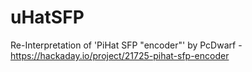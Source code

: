 # uHatSFP
Re-Interpretation of 'PiHat SFP "encoder"' by PcDwarf - https://hackaday.io/project/21725-pihat-sfp-encoder
